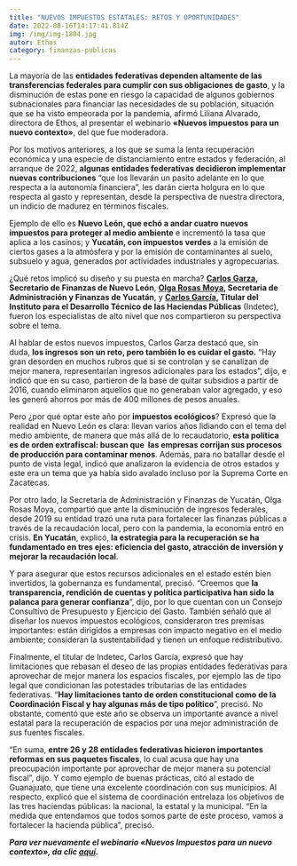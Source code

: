 ```yaml
---
title: "NUEVOS IMPUESTOS ESTATALES: RETOS Y OPORTUNIDADES"
date: 2022-08-16T14:17:41.814Z
img: /img/img-1804.jpg
autor: Ethos
category: finanzas-publicas
---
```

<!--StartFragment-->

La mayoría de las **entidades federativas dependen altamente de las transferencias federales para cumplir con sus obligaciones de gasto**, y la disminución de estas pone en riesgo la capacidad de algunos gobiernos subnacionales para financiar las necesidades de su población, situación que se ha visto empeorada por la pandemia, afirmó Liliana Alvarado, directora de Ethos, al presentar el webinario **«Nuevos impuestos para un nuevo contexto»**, del que fue moderadora. 

Por los motivos anteriores, a los que se suma la lenta recuperación económica y una especie de distanciamiento entre estados y federación, al arranque de 2022, **algunas entidades federativas decidieron implementar nuevas contribuciones** “que los llevarán un pasito adelante en lo que respecta a la autonomía financiera”, les darán cierta holgura en lo que respecta al gasto y representan, desde la perspectiva de nuestra directora, un indicio de madurez en términos fiscales.

Ejemplo de ello es **Nuevo León, que echó a andar cuatro nuevos impuestos para proteger al medio ambiente** e incrementó la tasa que aplica a los casinos; y **Yucatán, con impuestos verdes** a la emisión de ciertos gases a la atmósfera y por la emisión de contaminantes al suelo, subsuelo y agua, generados por actividades industriales y agropecuarias. 

¿Qué retos implicó su diseño y su puesta en marcha? **[Carlos Garza](https://www.nl.gob.mx/funcionarios/carlos-alberto-garza-ibarra), Secretario de Finanzas de Nuevo León**, **[Olga Rosas Moya](https://www.linkedin.com/in/olga-rosas-moya-36950461/?originalSubdomain=mx), Secretaria de Administración y Finanzas de Yucatán**, y **[Carlos García](https://www.linkedin.com/in/carlos-garcia-6a3946157/?originalSubdomain=mx), Titular del Instituto para el Desarrollo Técnico de las Haciendas Públicas** (Indetec), fueron los especialistas de alto nivel que nos compartieron su perspectiva sobre el tema.

Al hablar de estos nuevos impuestos, Carlos Garza destacó que, sin duda, **los ingresos son un reto, pero también lo es cuidar el gasto.** “Hay gran desorden en muchos rubros que si se controlan y se canalizan de mejor manera, representarían ingresos adicionales para los estados”, dijo, e indicó que en su caso, partieron de la base de quitar subsidios a partir de 2016, cuando eliminaron aquellos que no generaban valor agregado, y eso les generó ahorros por más de 400 millones de pesos anuales.

Pero ¿por qué optar este año por **impuestos ecológicos**? Expresó que la realidad en Nuevo León es clara: llevan varios años lidiando con el tema del medio ambiente, de manera que más allá de lo recaudatorio, **esta política es de orden extrafiscal: buscan que  las empresas corrijan sus procesos de producción para contaminar menos**. Además, para no batallar desde el punto de vista legal, indicó que analizaron la evidencia de otros estados y este era un tema que ya había sido avalado incluso por la Suprema Corte en Zacatecas.

Por otro lado, la Secretaria de Administración y Finanzas de Yucatán, Olga Rosas Moya, compartió que ante la disminución de ingresos federales, desde 2019 su entidad trazó una ruta para fortalecer las finanzas públicas a través de la recaudación local, pero con la pandemia, la economía entró en crisis. **En Yucatán**, explicó, **la estrategia para la recuperación se ha fundamentado en tres ejes: eficiencia del gasto, atracción de inversión y mejorar la recaudación local**.

Y para asegurar que estos recursos adicionales en el estado estén bien invertidos, la gobernanza es fundamental, precisó. “Creemos que **la transparencia, rendición de cuentas y política participativa han sido la palanca para generar confianza**”, dijo, por lo que cuentan con un Consejo Consultivo de Presupuesto y Ejercicio del Gasto. También señaló que al diseñar los nuevos impuestos ecológicos, consideraron tres premisas importantes: están dirigidos a empresas con impacto negativo en el medio ambiente; consideran la sustentabilidad y tienen un enfoque redistributivo.

Finalmente, el titular de Indetec, Carlos García, expresó que hay limitaciones que rebasan el deseo de las propias entidades federativas para aprovechar de mejor manera los espacios fiscales, por ejemplo las de tipo legal que condicionan las potestades tributarias de las entidades federativas. “**Hay limitaciones tanto de orden constitucional como de la Coordinación Fiscal y hay algunas más de tipo político**”, precisó. No obstante, comentó que este año se observa un importante avance a nivel estatal para la recuperación de espacios por una mejor administración de sus fuentes fiscales.

“En suma, **entre 26 y 28 entidades federativas hicieron importantes reformas en sus paquetes fiscales**, lo cual acusa que hay una preocupación importante por aprovechar de mejor manera su potencial fiscal”, dijo. Y como ejemplo de buenas prácticas, citó al estado de Guanajuato, que tiene una excelente coordinación con sus municipios. Al respecto, explicó que el sistema de coordinación entrelaza los objetivos de las tres haciendas públicas: la nacional, la estatal y la municipal. “En la medida que entendamos que todos somos parte de este proceso, vamos a fortalecer la hacienda pública”, precisó.

***Para ver nuevamente el webinario «*Nuevos Impuestos para un nuevo contexto*», da clic [aquí](https://www.youtube.com/watch?v=DSQuzuK5nXw).***

<!--EndFragment-->
